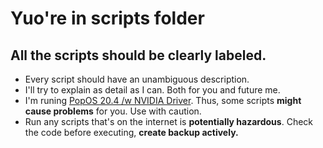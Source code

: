 # Yuo're in scripts folder
## All the scripts should be clearly labeled.

- Every script should have an unambiguous description.
- I'll try to explain as detail as I can. Both for you and future me.
- I'm runing [PopOS 20.4 /w NVIDIA Driver](#). Thus, some scripts **might cause problems** for you. Use with caution.
- Run any scripts that's on the internet is **potentially hazardous**. Check the code before executing, **create backup actively.**
